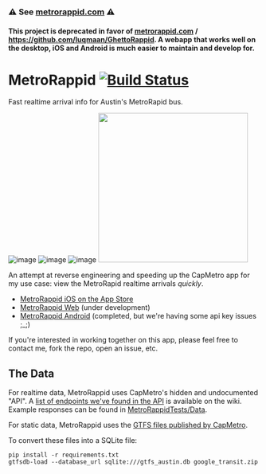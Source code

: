 ### :warning: See [metrorappid.com](http://metrorappid.com) :warning:

#### This project is deprecated in favor of [metrorappid.com](http://metrorappid.com) / https://github.com/luqmaan/GhettoRappid. A webapp that works well on the desktop, iOS and Android is much easier to maintain and develop for.



MetroRappid [![Build Status](https://travis-ci.org/luqmaan/MetroRappid-iOS.svg?branch=dev)](https://travis-ci.org/luqmaan/MetroRappid-iOS)
==

Fast realtime arrival info for Austin's MetroRapid bus.

![image](https://user-images.githubusercontent.com/1275831/28501200-8a68aed2-6f9c-11e7-8105-df03d138600d.png) ![image](https://user-images.githubusercontent.com/1275831/28501202-8d3fcd70-6f9c-11e7-8bd9-b95a7dd2d64a.png) ![image](https://user-images.githubusercontent.com/1275831/28501203-8fbcb7d4-6f9c-11e7-8d9f-6fd1483977da.png) <img src="https://user-images.githubusercontent.com/1275831/28501210-c691ee6e-6f9c-11e7-92d4-2958e7e5295b.png" width="300" />



An attempt at reverse engineering and speeding up the CapMetro app for my use case: view the MetroRapid realtime arrivals *quickly*.

- [MetroRappid iOS on the App Store](https://itunes.apple.com/us/app/metrorappid/id827603682?ls=1&mt=8)
- [MetroRappid Web](https://github.com/luqmaan/GhettoRappid) (under development)
- [MetroRappid Android](https://github.com/sethgho/MetroRappidAndroid) (completed, but we're having some api key issues ;_;)

If you're interested in working together on this app, please feel free to contact me, fork the repo, open an issue, etc.


The Data
--

For realtime data, MetroRappid uses CapMetro's hidden and undocumented "API". A [list of endpoints we've found in the API](https://github.com/luqmaan/MetroRappid/wiki/The-CapMetro-API) is available on the wiki. Example responses can be found in [MetroRappidTests/Data](https://github.com/luqmaan/MetroRappid/tree/dev/MetroRappidTests/Data).

For static data, MetroRappid uses the [GTFS files published by CapMetro](http://www.capmetro.org/gisdata/google_transit.zip).

To convert these files into a SQLite file:

```
pip install -r requirements.txt
gtfsdb-load --database_url sqlite:///gtfs_austin.db google_transit.zip
```

